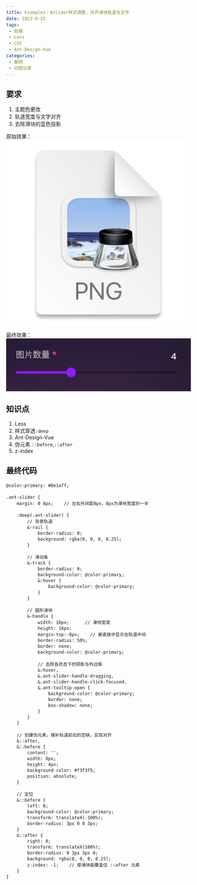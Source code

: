```yaml
---
title: Examples：ASlider样式调整，对齐滑块轨道与文字
date: 2023-9-25
tags:
 - 前端
 - Less
 - CSS
 - Ant-Design-Vue
categories:
 - 案例
 - 问题记录
---
```



## 要求  
1. 主题色更改
2. 轨道宽度与文字对齐
3. 去除滑块的蓝色投影

原始效果：  
![](./image/ASliderAlign.md/2023-10-12-10-41-52.png)

最终效果：  
![](./image/ASliderAlign.md/2023-10-12-10-37-48.png)
## 知识点  
1. Less
2. 样式穿透```:deep```   
3. Ant-Design-Vue
4. 伪元素 ```::before```,```::after```
5. z-index

## 最终代码  

```less
@color-primary: #8e1aff;

.ant-slider {
    margin: 0 8px;    // 左右外间距8px，8px为滑块宽度的一半

    :deep(.ant-slider) {
        // 背景轨道
        &-rail {
            border-radius: 0;
            background: rgba(0, 0, 0, 0.25);
        }

        // 滑动条
        &-track {
            border-radius: 0;
            background-color: @color-primary;
            &:hover {
                background-color: @color-primary;
            }
        }

        // 圆形滑块
        &-handle {
            width: 16px;      // 滑块宽度     
            height: 16px;
            margin-top:-8px;    // 垂直居中显示在轨道中间
            border-radius: 50%;
            border: none;
            background-color: @color-primary;

            // 去除各状态下的阴影与外边框
            &:hover,
            &.ant-slider-handle-dragging,
            &.ant-slider-handle-click-focused,
            &.ant-tooltip-open {
                background-color: @color-primary;
                border: none;
                box-shadow: none;
            }
        }
    }

    // 创建伪元素，填补轨道前后的空缺，实现对齐
    &::after,
    &::before {
        content: '';
        width: 8px;
        height: 4px;
        background-color: #f3f3f5;
        position: absolute;
    }

    // 定位
    &::before {
        left: 0;
        background-color: @color-primary;
        transform: translateX(-100%);
        border-radius: 3px 0 0 3px;
    }
    &::after {
        right: 0;
        transform: translateX(100%);
        border-radius: 0 3px 3px 0;
        background: rgba(0, 0, 0, 0.25);
        z-index: -1;    // 使滑块能覆盖住 ::after 元素
    }
}
```